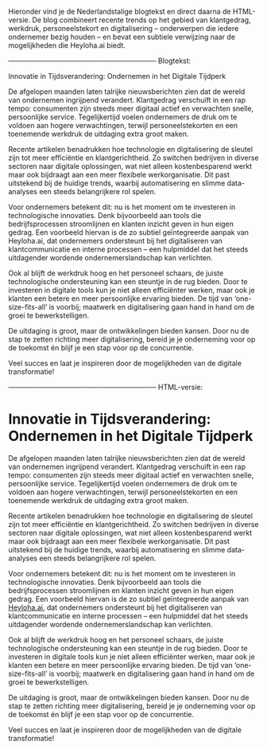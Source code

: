 Hieronder vind je de Nederlandstalige blogtekst en direct daarna de HTML-versie. De blog combineert recente trends op het gebied van klantgedrag, werkdruk, personeelstekort en digitalisering – onderwerpen die iedere ondernemer bezig houden – en bevat een subtiele verwijzing naar de mogelijkheden die Heyloha.ai biedt.

──────────────────────────────
Blogtekst:

Innovatie in Tijdsverandering: Ondernemen in het Digitale Tijdperk

De afgelopen maanden laten talrijke nieuwsberichten zien dat de wereld van ondernemen ingrijpend verandert. Klantgedrag verschuift in een rap tempo: consumenten zijn steeds meer digitaal actief en verwachten snelle, persoonlijke service. Tegelijkertijd voelen ondernemers de druk om te voldoen aan hogere verwachtingen, terwijl personeelstekorten en een toenemende werkdruk de uitdaging extra groot maken.

Recente artikelen benadrukken hoe technologie en digitalisering de sleutel zijn tot meer efficiëntie en klantgerichtheid. Zo switchen bedrijven in diverse sectoren naar digitale oplossingen, wat niet alleen kostenbesparend werkt maar ook bijdraagt aan een meer flexibele werkorganisatie. Dit past uitstekend bij de huidige trends, waarbij automatisering en slimme data-analyses een steeds belangrijkere rol spelen.

Voor ondernemers betekent dit: nu is het moment om te investeren in technologische innovaties. Denk bijvoorbeeld aan tools die bedrijfsprocessen stroomlijnen en klanten inzicht geven in hun eigen gedrag. Een voorbeeld hiervan is de zo subtiel geïntegreerde aanpak van Heyloha.ai, dat ondernemers ondersteunt bij het digitaliseren van klantcommunicatie en interne processen – een hulpmiddel dat het steeds uitdagender wordende ondernemerslandschap kan verlichten.

Ook al blijft de werkdruk hoog en het personeel schaars, de juiste technologische ondersteuning kan een steuntje in de rug bieden. Door te investeren in digitale tools kun je niet alleen efficiënter werken, maar ook je klanten een betere en meer persoonlijke ervaring bieden. De tijd van ‘one-size-fits-all’ is voorbij; maatwerk en digitalisering gaan hand in hand om de groei te bewerkstelligen.

De uitdaging is groot, maar de ontwikkelingen bieden kansen. Door nu de stap te zetten richting meer digitalisering, bereid je je onderneming voor op de toekomst én blijf je een stap voor op de concurrentie.

Veel succes en laat je inspireren door de mogelijkheden van de digitale transformatie!

──────────────────────────────
HTML-versie:

<html>
  <head>
    <meta charset="UTF-8">
    <title>Innovatie in Tijdsverandering: Ondernemen in het Digitale Tijdperk</title>
  </head>
  <body>
    <h1>Innovatie in Tijdsverandering: Ondernemen in het Digitale Tijdperk</h1>
    <p>De afgelopen maanden laten talrijke nieuwsberichten zien dat de wereld van ondernemen ingrijpend verandert. Klantgedrag verschuift in een rap tempo: consumenten zijn steeds meer digitaal actief en verwachten snelle, persoonlijke service. Tegelijkertijd voelen ondernemers de druk om te voldoen aan hogere verwachtingen, terwijl personeelstekorten en een toenemende werkdruk de uitdaging extra groot maken.</p>
    <p>Recente artikelen benadrukken hoe technologie en digitalisering de sleutel zijn tot meer efficiëntie en klantgerichtheid. Zo switchen bedrijven in diverse sectoren naar digitale oplossingen, wat niet alleen kostenbesparend werkt maar ook bijdraagt aan een meer flexibele werkorganisatie. Dit past uitstekend bij de huidige trends, waarbij automatisering en slimme data-analyses een steeds belangrijkere rol spelen.</p>
    <p>Voor ondernemers betekent dit: nu is het moment om te investeren in technologische innovaties. Denk bijvoorbeeld aan tools die bedrijfsprocessen stroomlijnen en klanten inzicht geven in hun eigen gedrag. Een voorbeeld hiervan is de zo subtiel geïntegreerde aanpak van <a href="https://heyloha.ai" target="_blank">Heyloha.ai</a>, dat ondernemers ondersteunt bij het digitaliseren van klantcommunicatie en interne processen – een hulpmiddel dat het steeds uitdagender wordende ondernemerslandschap kan verlichten.</p>
    <p>Ook al blijft de werkdruk hoog en het personeel schaars, de juiste technologische ondersteuning kan een steuntje in de rug bieden. Door te investeren in digitale tools kun je niet alleen efficiënter werken, maar ook je klanten een betere en meer persoonlijke ervaring bieden. De tijd van ‘one-size-fits-all’ is voorbij; maatwerk en digitalisering gaan hand in hand om de groei te bewerkstelligen.</p>
    <p>De uitdaging is groot, maar de ontwikkelingen bieden kansen. Door nu de stap te zetten richting meer digitalisering, bereid je je onderneming voor op de toekomst én blijf je een stap voor op de concurrentie.</p>
    <p>Veel succes en laat je inspireren door de mogelijkheden van de digitale transformatie!</p>
  </body>
</html>